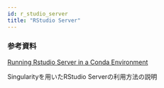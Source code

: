 ```yaml
---
id: r_studio_server
title: "RStudio Server"
---
```


### 参考資料

[Running Rstudio Server in a Conda Environment](https://github.com/grst/rstudio-server-conda)

Singularityを用いたRStudio Serverの利用方法の説明


